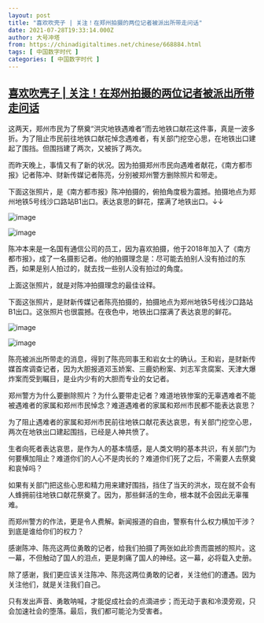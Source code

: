 ```yaml
---
layout: post
title: "喜欢吹壳子 | 关注！在郑州拍摄的两位记者被派出所带走问话"
date: 2021-07-28T19:33:14.000Z
author: 大号冲塔
from: https://chinadigitaltimes.net/chinese/668884.html
tags: [ 中国数字时代 ]
categories: [ 中国数字时代 ]
---
```

<!--1627500794000-->
[喜欢吹壳子 | 关注！在郑州拍摄的两位记者被派出所带走问话](https://chinadigitaltimes.net/chinese/668884.html)
------

<div>
<p>这两天，郑州市民为了祭奠“洪灾地铁遇难者”而去地铁口献花这件事，真是一波多折。为了阻止市民前往地铁口献花悼念遇难者，有关部门挖空心思，在地铁出口建起了围挡。但围挡建了两次，又被拆了两次。</p><p>而昨天晚上，事情又有了新的状况。因为拍摄郑州市民向遇难者献花，《南方都市报》记者陈冲、财新传媒记者陈亮，分别被郑州警方删除照片和带走。</p><p>下面这张照片，是《南方都市报》陈冲拍摄的，俯拍角度极为震撼。拍摄地点为郑州地铁5号线沙口路站B1出口。表达哀思的鲜花，摆满了地铁出口。↓↓</p><p><img src="https://chinadigitaltimes.net/chinese/files/2021/07/post-668884-6101b0fd90764." alt="image" /></p><p><img src="https://chinadigitaltimes.net/chinese/files/2021/07/post-668884-6101b0fdc8d72.png" alt="image" /></p><p>陈冲本来是一名国有通信公司的员工，因为喜欢拍摄，他于2018年加入了《南方都市报》，成了一名摄影记者。他的拍摄理念是：尽可能去拍别人没有拍过的东西，如果是别人拍过的，就去找一些别人没有拍过的角度。</p><p>上面这张照片，就是对陈冲拍摄理念的最佳诠释。</p><p>下面这张照片，是财新传媒记者陈亮拍摄的，拍摄地点为郑州地铁5号线沙口路站B1出口。这张照片也很震撼。在夜色中，地铁出口摆满了表达哀思的鲜花。</p><p><img src="https://chinadigitaltimes.net/chinese/files/2021/07/post-668884-6101b0fe206d4.png" alt="image" /></p><p><img src="https://chinadigitaltimes.net/chinese/files/2021/07/post-668884-6101b0fe5ec72.png" alt="image" /></p><p>陈亮被派出所带走的消息，得到了陈亮同事王和岩女士的确认。王和岩，是财新传媒首席调查记者，因为大胆报道邓玉娇案、三鹿奶粉案、刘志军贪腐案、天津大爆炸案而受到瞩目，是业内少有的大胆而专业的女记者。</p><p>郑州警方为什么要删除照片？为什么要带走记者？难道地铁惨案的无辜遇难者不能被遇难者的家属和郑州市民悼念？难道遇难者的家属和郑州市民都不能表达哀思？</p><p>为了阻止遇难者的家属和郑州市民前往地铁口献花表达哀思，有关部门挖空心思，两次在地铁出口建起围挡，已经是人神共愤了。</p><p>生者向死者表达哀思，是作为人的基本情感，是人类文明的基本共识，有关部门为何要横加阻止？难道你们的人心不是肉长的？难道你们死了之后，不需要人去祭奠和哀悼吗？</p><p>如果有关部门把这些心思和精力用来建好围挡，挡住了当天的洪水，现在就不会有人蜂拥前往地铁口献花祭奠了。因为，那些鲜活的生命，根本就不会因此无辜罹难。</p><p>而郑州警方的作法，更是令人费解。新闻报道的自由，警察有什么权力横加干涉？到底是谁给你们的权力？</p><p>感谢陈冲、陈亮这两位勇敢的记者，给我们拍摄了两张如此珍贵而震撼的照片。这一幕，不但触动了国人的泪点，更是刺痛了国人的神经。这一幕，必将载入史册。</p><p>除了感谢，我们更应该关注陈冲、陈亮这两位勇敢的记者，关注他们的遭遇。因为关注他们，就是关注我们自己。</p><p>只有发出声音、勇敢呐喊，才能促成社会的点滴进步；而无动于衷和冷漠旁观，只会加速社会的堕落。最后，我们都可能沦为受害者。</p>
</div>
